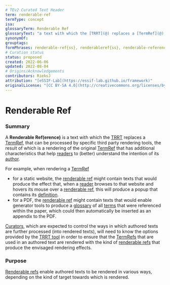 ```yaml
---
# TEv2 Curated Text Header
term: renderable-ref
termType: concept
isa:
glossaryTerm: Renderable Ref
glossaryText: "a text with which the [TRRT](@) replaces a [TermRef](@), that can be processed by specific third party rendering tools, the result of which is a rendering of the original [TermRef](@) that has additional characteristics that help [readers](@) to (better) understand the intention of its [author](@)."
synonymOf:
grouptags:
formPhrases: renderable-ref{ss}, renderableref{ss}, renderable-reference{ss}
# Curation status
status: proposed
created: 2022-06-06
updated: 2022-08-04
# Origins/Acknowledgements
contributors: RieksJ
attribution: "[eSSIF-Lab](https://essif-lab.github.io/framework)"
originalLicense: "[CC BY-SA 4.0](http://creativecommons.org/licenses/by-sa/4.0/?ref=chooser-v1)"
---
```


# Renderable Ref

### Summary
A **Renderable Ref(erence)** is a text with which the [TRRT](@) replaces a [TermRef](@), that can be processed by specific third party rendering tools, the result of which is a rendering of the original [TermRef](@) that has additional characteristics that help [readers](@) to (better) understand the intention of its [author](@).

For example, when rendering a [TermRef](@)

- for a static website, the [renderable ref](@) might contain texts that would produce the effect that, when a [reader](@) browses to that website and hovers its mouse over a [renderable ref](@), this will produce a popup that contains its [definition](@).
- for a PDF, the [renderable ref](@) might contain texts that would enable generator tools to produce a [glossary](@) of all [terms](@) that were referenced within the paper, which could then automatically be inserted as an appendix to the PDF.

[Curators](@), which are expected to control the ways in which authored texts are further processed (into rendered texts), will need to know the options provided by the [TRRT tool](/docs/spec-tools/trrt) in order to ensure that the [TermRefs](@) that are used in an authored text are rendered with the kind of [renderable refs](@) that produce the envisaged rendering effects.

### Purpose
[Renderable refs](@) enable authored texts to be rendered in various ways, depending on the kind of target towards which is rendered.